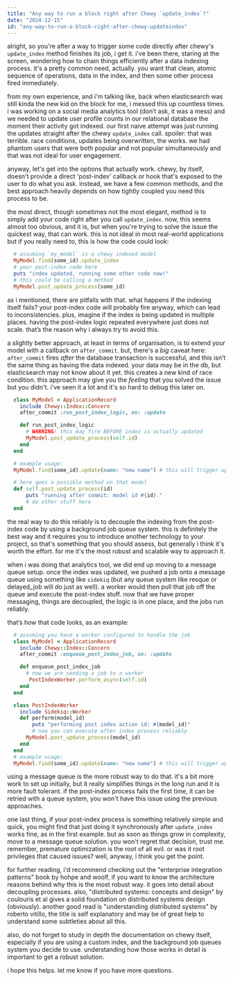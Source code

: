 ```yaml
---
title: "Any way to run a block right after Chewy `update_index`?"
date: "2024-12-15"
id: "any-way-to-run-a-block-right-after-chewy-updateindex"
---
```


alright, so you're after a way to trigger some code directly after chewy's `update_index` method finishes its job, i get it. i've been there, staring at the screen, wondering how to chain things efficiently after a data indexing process. it's a pretty common need, actually. you want that clean, atomic sequence of operations, data in the index, and then some other process fired immediately.

from my own experience, and i'm talking like, back when elasticsearch was still kinda the new kid on the block for me, i messed this up countless times. i was working on a social media analytics tool (don’t ask, it was a mess) and we needed to update user profile counts in our relational database the moment their activity got indexed. our first naive attempt was just running the updates straight after the chewy `update_index` call. spoiler: that was terrible. race conditions, updates being overwritten, the works. we had phantom users that were both popular and not popular simultaneously and that was not ideal for user engagement.

anyway, let's get into the options that actually work. chewy, by itself, doesn't provide a direct 'post-index' callback or hook that's exposed to the user to do what you ask. instead, we have a few common methods, and the best approach heavily depends on how tightly coupled you need this process to be.

the most direct, though sometimes not the most elegant, method is to simply add your code right after you call `update_index`. now, this seems almost too obvious, and it is, but when you're trying to solve the issue the quickest way, that can work. this is not ideal in most real-world applications but if you really need to, this is how the code could look:

```ruby
  # assuming `my_model` is a chewy indexed model
  MyModel.find(some_id).update_index
  # your post-index code here
  puts "index updated, running some other code now!"
  # this could be calling a method
  MyModel.post_update_process(some_id)
```

as i mentioned, there are pitfalls with that. what happens if the indexing itself fails? your post-index code will probably fire anyway, which can lead to inconsistencies. plus, imagine if the index is being updated in multiple places. having the post-index logic repeated everywhere just does not scale. that’s the reason why i always try to avoid this.

a slightly better approach, at least in terms of organisation, is to extend your model with a callback on `after_commit`. but, there's a *big* caveat here: `after_commit` fires *after* the database transaction is successful, and this isn’t the same thing as having the data indexed. your data may be in the db, but elasticsearch may not know about it yet. this creates a new kind of race condition. this approach may give you the *feeling* that you solved the issue but you didn't. i've seen it a lot and it's so hard to debug this later on.

```ruby
  class MyModel < ApplicationRecord
    include Chewy::Index::Concern
    after_commit :run_post_index_logic, on: :update

    def run_post_index_logic
      # WARNING! this may fire BEFORE index is actually updated
      MyModel.post_update_process(self.id)
    end
  end

  # example usage:
  MyModel.find(some_id).update(name: "new name") # this will trigger update_index and later the callback

  # here goes a possible method on that model
  def self.post_update_process(id)
      puts "running after commit: model id #{id}."
      # do other stuff here
  end
```

the real way to do this reliably is to decouple the indexing from the post-index code by using a background job queue system. this is definitely the best way and it requires you to introduce another technology to your project, so that's something that you should assess, but generally i think it's worth the effort. for me it's the most robust and scalable way to approach it.

when i was doing that analytics tool, we did end up moving to a message queue setup. once the index was updated, we pushed a job onto a message queue using something like `sidekiq` (but any queue system like resque or delayed_job will do just as well). a worker would then pull that job off the queue and execute the post-index stuff. now that we have proper messaging, things are decoupled, the logic is in one place, and the jobs run reliably.

that’s how that code looks, as an example:

```ruby
  # assuming you have a worker configured to handle the job
  class MyModel < ApplicationRecord
    include Chewy::Index::Concern
    after_commit :enqueue_post_index_job, on: :update

    def enqueue_post_index_job
      # now we are sending a job to a worker
       PostIndexWorker.perform_async(self.id)
    end
  end

  class PostIndexWorker
    include Sidekiq::Worker
    def perform(model_id)
        puts "performing post index action id: #{model_id}"
        # now you can execute after index process reliably
      MyModel.post_update_process(model_id)
    end
  end
  # example usage:
  MyModel.find(some_id).update(name: "new name") # this will trigger update_index and queue the worker

```

using a message queue is the more robust way to do that. it's a bit more work to set up initially, but it really simplifies things in the long run and it is more fault tolerant. if the post-index process fails the first time, it can be retried with a queue system, you won't have this issue using the previous approaches.

one last thing, if your post-index process is something relatively simple and quick, you might find that just doing it synchronously after `update_index` works fine, as in the first example. but as soon as things grow in complexity, move to a message queue solution. you won't regret that decision, trust me. remember, premature optimization is the root of all evil. or was it root privileges that caused issues? well, anyway, i think you get the point.

for further reading, i'd recommend checking out the "enterprise integration patterns" book by hohpe and woolf, if you want to know the architecture reasons behind why this is the most robust way. it goes into detail about decoupling processes. also, "distributed systems: concepts and design" by coulouris et al gives a solid foundation on distributed systems design (obviously). another good read is "understanding distributed systems" by roberto vitillo, the title is self explanatory and may be of great help to understand some subtleties about all this.

also, do not forget to study in depth the documentation on chewy itself, especially if you are using a custom index, and the background job queues system you decide to use. understanding how those works in detail is important to get a robust solution.

i hope this helps. let me know if you have more questions.
